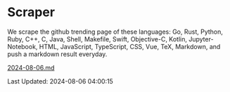 # Scraper

We scrape the github trending page of these languages: Go, Rust, Python, Ruby, C++, C, Java, Shell, Makefile, Swift, Objective-C, Kotlin, Jupyter-Notebook, HTML, JavaScript, TypeScript, CSS, Vue, TeX, Markdown, and push a markdown result everyday.

[2024-08-06.md](https://github.com/yangwenmai/github-trending-backup/blob/master/2024-08-06.md)

Last Updated: 2024-08-06 04:00:15